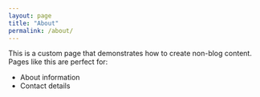 ```yaml
---
layout: page
title: "About"
permalink: /about/
---
```


This is a custom page that demonstrates how to create non-blog content. Pages like this are perfect for:

- About information
- Contact details
